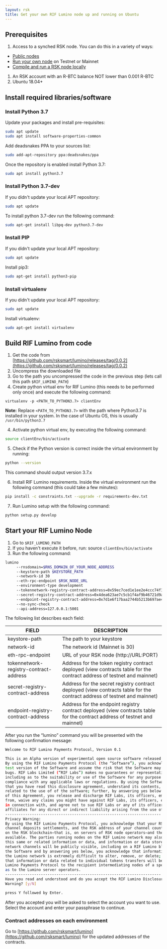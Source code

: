 ```yaml
---
layout: rsk
title: Get your own RIF Lumino node up and running on Ubuntu
---
```


## Prerequisites

1. Access to a synched RSK node. You can do this in a variety of ways:
  * [Public nodes](/rsk/public-nodes)
  * [Run your own node](/rsk/node/install) on Testnet or Mainnet
  * [Compile and run a RSK node locally](/rsk/node/contribute)
1. An RSK account with an R-BTC balance NOT lower than 0.001 R-BTC
1. Ubuntu 18.04+

## Install required libraries/software

### Install Python 3.7

Update your packages and install pre-requisites:

```bash
sudo apt update
sudo apt install software-properties-common
```

Add deadsnakes PPA to your sources list:

```bash
sudo add-apt-repository ppa:deadsnakes/ppa
```

Once the repository is enabled install Python 3.7:

```bash
sudo apt install python3.7
```


### Install Python 3.7-dev

If you didn't update your local APT repository:

```bash
sudo apt update
```

To install python 3.7-dev run the following command:

```bash
sudo apt-get install libpq-dev python3.7-dev
```

### Install PIP


If you didn't update your local APT repository:

```bash
sudo apt update
```

Install pip3:

```bash
sudo apt-get install python3-pip
```

### Install virtualenv

If you didn't update your local APT repository:

```bash
sudo apt update
```

Install virtualenv:

```bash
sudo apt-get install virtualenv
```

## Build RIF Lumino from code

1. Get the code from [https://github.com/rsksmart/lumino/releases/tag/0.0.2](https://github.com/rsksmart/lumino/releases/tag/0.0.2)
2. Uncompress the downloaded file
2. Go to the path you uncompressed the code in the previous step (lets call this path `$RIF_LUMINO_PATH`)
3. Create python virtual env for RIF Lumino (this needs to be performed only once) and execute the following command:

```
virtualenv -p <PATH_TO_PYTHON3.7> clientEnv
```

**Note:**
Replace `<PATH_TO_PYTHON3.7>` with the path where Python3.7 is installed in your system. In the case of Ubuntu OS, this is usually `/usr/bin/python3.7`

4. Activate python virtual env, by executing the following command:

```bash
source clientEnv/bin/activate
```

5. Check if the Python version is correct inside the virtual environment by running:

```bash
python --version
```

This command should output version 3.7.x

6. Install RIF Lumino requirements. Inside the virtual environment run the following command (this could take a few minutes):

```bash
pip install -c constraints.txt --upgrade -r requirements-dev.txt
```

7. Run Lumino setup with the following command:

```bash
python setup.py develop
```

## Start your RIF Lumino Node

1. Go to `$RIF_LUMINO_PATH`
2. If you haven't execute it before, run: source ``clientEnv/bin/activate``
3. Run the following command:

```bash
lumino
	 --rnsdomain=$RNS_DOMAIN_OF_YOUR_NODE_ADDRESS
	 --keystore-path $KEYSTORE_PATH
	 --network-id 30
	 --eth-rpc-endpoint $RSK_NODE_URL
	 --environment-type development
	 --tokennetwork-registry-contract-address=0x59ec7ced1e1ee2e4ccc74f197fb680d8f9426b96
	 --secret-registry-contract-address=0x4dea623ae7c5cb1f4af9b46721d9a72d93c42be9
	 --endpoint-registry-contract-address=0x7d1e6f17baa2744b5213b697ae4c1d287bb10df0
	 --no-sync-check
	 --api-address=127.0.0.1:5001

```

The following list describes each field:

<table class="table">
  <thead>
    <tr>
      <th scope="col">FIELD</th>
      <th scope="col">DESCRIPTION</th>
    </tr>
  </thead>
  <tbody>
    <tr>
      <td scope="row">
        keystore-path
      </td>
      <td>
		The path to your keystore
      </td>
    </tr>
    <tr>
      <td scope="row">
        network-id
      </td>
      <td>
		The network id (Mainnet is 30)
      </td>
    </tr>
    <tr>
      <td scope="row">
		eth-rpc-endpoint
      </td>
      <td>
		URL of your RSK node (http://URL:PORT)
      </td>
    </tr>
    <tr>
      <td scope="row">
		tokennetwork-registry-contract-address
      </td>
      <td>
        Address for the token registry contract deployed (view contracts table for the contract address of testnet and mainnet)
      </td>
    </tr>
    <tr>
      <td scope="row">
		secret-registry-contract-address
      </td>
      <td>
        Address for the secret registry contract deployed (view contracts table for the contract address of testnet and mainnet)
      </td>
    </tr>
    <tr>
      <td scope="row">
        endpoint-registry-contract-address
      </td>
      <td>
        Address for the endpoint registry contract deployed (view contracts table for the contract address of testnet and mainnet)
      </td>
    </tr>
  </tbody>
</table>

After you run the “lumino” command you will be presented with the following confirmation message:

```bash
Welcome to RIF Lumino Payments Protocol, Version 0.1

This is an Alpha version of experimental open source software released under the MIT license.
By using the RIF Lumino Payments Protocol (the “Software”), you acknowledge that this is a
test version of the Software and assume the risk that the Software may contain errors and/or
bugs. RIF Labs Limited (“RIF Labs”) makes no guarantees or representations whatsoever,
including as to the suitability or use of the Software for any purpose or regarding its
compliance with any applicable laws or regulations. By using the Software, you acknowledge
that you have read this disclosure agreement, understand its contents, and assume all risks
related to the use of of the software; further, by answering yes below and accepting the terms
of this Agreement, you release and discharge RIF Labs, its officers, employees, or affiliates
from, waive any claims you might have against RIF Labs, its officers, employees, or affiliates
in connection with, and agree not to sue RIF Labs or any of its officers, employees, or
affiliates for any direct or indirect liability arising from the use of this Software.
----------------------------------------------------------------------
Privacy Warning:
By using the RIF Lumino Payments Protocol, you acknowledge that your RSK address, channels,
channel deposits settlements, and the RSK address of your channel counterparty will be stored
on the RSK blockchain—that is, on servers of RSK node operators—and therefore will be publicly
available. The parties running nodes on the RIF Lumino network may also download and store
this same or related information or data, and information or data stored on Lumino nodes and
network channels will be publicly visible, including on a RIF Lumino block explorer. By using
the Software and by answering yes below, you acknowledge that information or data stored on
the Lumino network is extremely difficult to alter, remove, or delete; you further acknowledge
that information or data related to individual tokens transfers will be made available via the
Lumino Payments Protocol to the recipient intermediating nodes of a specific transfer as well
as to the Lumino server operators.
----------------------------------------------------------------------
Have you read and understood and do you accept the RIF Lumino Disclosure Agreement and Privacy
Warning? [y/N]

press Y followed by Enter.

```

After you accepted you will be asked to select the account you want to use. Select the account and enter your passphrase to continue.

### Contract addresses on each environment

Go to [https://github.com/rsksmart/lumino](https://github.com/rsksmart/lumino) for the updated addresses of the contracts.
